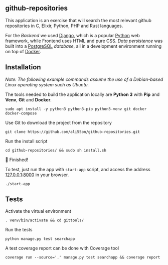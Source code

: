 ## github-repositories

This application is an exercise that will search the most relevant github repositories in C, Elixir, Python, PHP and Rust languages.

For the *Backend* we used [Django](https://www.djangoproject.com/), which is a popular [Python](https://www.python.org/) web framework, while Frontend uses HTML and pure CSS. *Data persistence* was built into a [PostgreSQL](https://www.postgresql.org) *database*, all in a development environment running on top of [Docker](https://www.docker.com).

## Installation

*Note: The following example commands assume the use of a Debian-based Linux operating system such as Ubuntu.*

The tools needed to build the application locally are **Python 3** with **Pip** and **Venv**, **Git** and **Docker**.

```console
sudo apt install -y python3 python3-pip python3-venv git docker docker-compose
```

Use Git to download the project from the repository

```console
git clone https://github.com/ali55on/github-repositories.git
```

Run the install script

```console
cd github-repositories/ && sudo sh install.sh
```

🎉 Finished!

To test, just run the app with `start-app` script, and access the address [127.0.0.1:8000](http://127.0.0.1:8000/) in your browser.

```console
./start-app
```

## Tests

Activate the virtual environment

```console
. venv/bin/activate && cd gittools/
```

Run the tests

```console
python manage.py test searchapp
```

A test coverage report can be done with Coverage tool

```console
coverage run --source='.' manage.py test searchapp && coverage report
```
